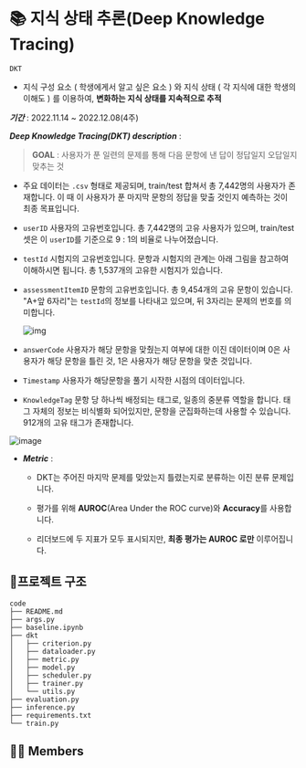 # 📚 지식 상태 추론(Deep Knowledge Tracing)

`DKT`  
- 지식 구성 요소 ( 학생에게서 알고 싶은 요소 ) 와 지식 상태 ( 각 지식에 대한 학생의 이해도 ) 를 이용하여,  **변화하는 지식 상태를 지속적으로 추적**

***기간*** : 2022.11.14 ~ 2022.12.08(4주)

***Deep Knowledge Tracing(DKT) description*** :

> **GOAL** : 사용자가 푼 일련의 문제를 통해 다음 문항에 낸 답이 정답일지 오답일지 맞추는 것

- 주요 데이터는 `.csv` 형태로 제공되며, train/test 합쳐서 총 7,442명의 사용자가 존재합니다. 이 때 이 사용자가 푼 마지막 문항의 정답을 맞출 것인지 예측하는 것이 최종 목표입니다.

- `userID` 사용자의 고유번호입니다. 총 7,442명의 고유 사용자가 있으며, train/test셋은 이 `userID`를 기준으로 9 : 1의 비율로 나누어졌습니다.

- `testId` 시험지의 고유번호입니다. 문항과 시험지의 관계는 아래 그림을 참고하여 이해하시면 됩니다. 총 1,537개의 고유한 시험지가 있습니다.

- `assessmentItemID` 문항의 고유번호입니다. 총 9,454개의 고유 문항이 있습니다. "A+앞 6자리"는 `testId`의 정보를 나타내고 있으며, 뒤 3자리는 문제의 번호를 의미합니다.

	![img](https://user-images.githubusercontent.com/38639633/123995680-8d975c80-da09-11eb-887b-5946aa82df37.png)

- `answerCode` 사용자가 해당 문항을 맞췄는지 여부에 대한 이진 데이터이며 0은 사용자가 해당 문항을 틀린 것, 1은 사용자가 해당 문항을 맞춘 것입니다.

- `Timestamp` 사용자가 해당문항을 풀기 시작한 시점의 데이터입니다.

- `KnowledgeTag` 문항 당 하나씩 배정되는 태그로, 일종의 중분류 역할을 합니다. 태그 자체의 정보는 비식별화 되어있지만, 문항을 군집화하는데 사용할 수 있습니다. 912개의 고유 태그가 존재합니다.

![image](https://user-images.githubusercontent.com/46401358/202663480-6296894d-c08a-4980-bb58-c8f00c4ee885.png)
		

- ***Metric*** : 

	- DKT는 주어진 마지막 문제를 맞았는지 틀렸는지로 분류하는 이진 분류 문제입니다. 

	- 평가를 위해 **AUROC**(Area Under the ROC curve)와 **Accuracy**를 사용합니다. 

	- 리더보드에 두 지표가 모두 표시되지만, **최종 평가는 AUROC 로만** 이루어집니다.

## 📁프로젝트 구조

```
code  
├── README.md  
├── args.py  
├── baseline.ipynb  
├── dkt  
│   ├── criterion.py  
│   ├── dataloader.py  
│   ├── metric.py  
│   ├── model.py  
│   ├── scheduler.py  
│   ├── trainer.py  
│   └── utils.py  
├── evaluation.py  
├── inference.py  
├── requirements.txt  
└── train.py
```

## :man_technologist: Members



